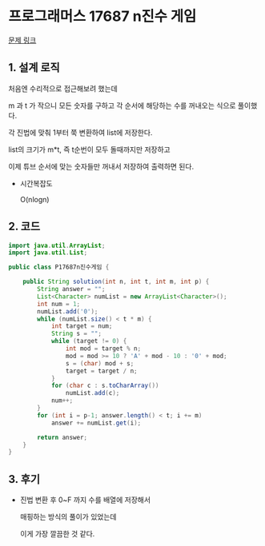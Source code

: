 # 프로그래머스 17687 n진수 게임

[문제 링크](https://programmers.co.kr/learn/courses/30/lessons/17687)



## 1. 설계 로직

처음엔 수리적으로 접근해보려 했는데

m 과 t 가 작으니 모든 숫자를 구하고 각 순서에 해당하는 수를 꺼내오는 식으로 풀이했다.

 

각 진법에 맞춰 1부터 쭉 변환하여 list에 저장한다.

list의 크기가 m*t, 즉 t순번이 모두 돌때까지만 저장하고

 

이제 튜브 순서에 맞는 숫자들만 꺼내서 저장하여 출력하면 된다.

 

- 시간복잡도

  O(nlogn)

## 2. 코드

```java
import java.util.ArrayList;
import java.util.List;

public class P17687n진수게임 {

	public String solution(int n, int t, int m, int p) {
		String answer = "";
		List<Character> numList = new ArrayList<Character>();
		int num = 1;
		numList.add('0');
		while (numList.size() < t * m) {
			int target = num;
			String s = "";
			while (target != 0) {
				int mod = target % n;
				mod = mod >= 10 ? 'A' + mod - 10 : '0' + mod;
				s = (char) mod + s;
				target = target / n;
			}
			for (char c : s.toCharArray())
				numList.add(c);
			num++;
		}
		for (int i = p-1; answer.length() < t; i += m)
			answer += numList.get(i);

		return answer;
	}
}

```



## 3. 후기

- 진법 변환 후 0~F 까지 수를 배열에 저장해서

  매핑하는 방식의 풀이가 있었는데
  
  이게 가장 깔끔한 것 같다.
